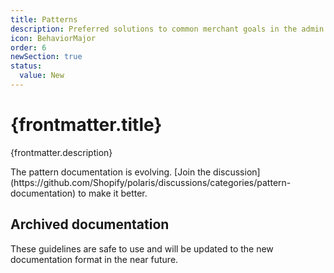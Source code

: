 ```yaml
---
title: Patterns
description: Preferred solutions to common merchant goals in the admin.
icon: BehaviorMajor
order: 6
newSection: true
status:
  value: New
---
```


# {frontmatter.title}

<Lede>{frontmatter.description}</Lede>

<StatusBanner status={frontmatter.status}>
  The pattern documentation is evolving. [Join the
  discussion](https://github.com/Shopify/polaris/discussions/categories/pattern-documentation)
  to make it better.
</StatusBanner>

<RichCardGrid cards={posts} />

<span id="legacy" />

## Archived documentation

<Lede>
  These guidelines are safe to use and will be updated to the new documentation
  format in the near future.
</Lede>

<RichCardGrid cards={legacyPatternPosts} />
